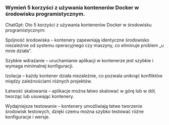 ### Wymień 5 korzyści z używania kontenerów Docker w środowisku programistycznym.
ChatGpt:
Oto 5 korzyści z używania kontenerów Docker w środowisku programistycznym:

Spójność środowiska – kontenery zapewniają identyczne środowisko niezależnie od systemu operacyjnego czy maszyny, co eliminuje problem „u mnie działa”.

Szybkie wdrażanie – uruchamianie aplikacji w kontenerze jest szybkie i wymaga minimalnej konfiguracji.

Izolacja – każdy kontener działa niezależnie, co pozwala uniknąć konfliktów między zależnościami różnych projektów.

Łatwość skalowania – aplikacje można łatwo skalować w górę lub w dół, tworząc lub usuwając kontenery.

Wydajniejsze testowanie – kontenery umożliwiają łatwe tworzenie środowisk testowych, dzięki czemu można szybko testować różne konfiguracje i wersje.
